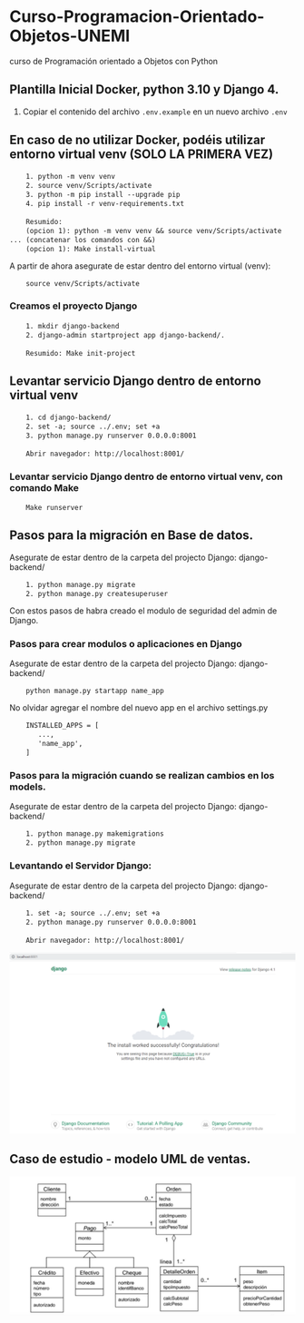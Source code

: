 # Curso-Programacion-Orientado-Objetos-UNEMI
curso de Programación orientado a Objetos con Python

## Plantilla Inicial Docker, python 3.10 y Django 4.

1. Copiar el contenido del archivo `.env.example` en un nuevo archivo `.env`

## En caso de no utilizar Docker, podéis utilizar entorno virtual venv (SOLO LA PRIMERA VEZ)

        1. python -m venv venv
        2. source venv/Scripts/activate
        3. python -m pip install --upgrade pip
        4. pip install -r venv-requirements.txt

        Resumido:
        (opcion 1): python -m venv venv && source venv/Scripts/activate ... (concatenar los comandos con &&)
        (opcion 1): Make install-virtual

A partir de ahora asegurate de estar dentro del entorno virtual (venv):

        source venv/Scripts/activate

### Creamos el proyecto Django

        1. mkdir django-backend
        2. django-admin startproject app django-backend/.

        Resumido: Make init-project

## Levantar servicio Django dentro de entorno virtual venv
        1. cd django-backend/
        2. set -a; source ../.env; set +a
        3. python manage.py runserver 0.0.0.0:8001

        Abrir navegador: http://localhost:8001/

### Levantar servicio Django dentro de entorno virtual venv, con comando Make

        Make runserver

## Pasos para la migración en Base de datos.
Asegurate de estar dentro de la carpeta del projecto Django: django-backend/

        1. python manage.py migrate
        2. python manage.py createsuperuser

Con estos pasos de habra creado el modulo de seguridad del admin de Django.

### Pasos para crear modulos o aplicaciones en Django
Asegurate de estar dentro de la carpeta del projecto Django: django-backend/

        python manage.py startapp name_app

No olvidar agregar el nombre del nuevo app en el archivo settings.py

        INSTALLED_APPS = [
           ...,
           'name_app',
        ]

### Pasos para la migración cuando se realizan cambios en los models.
Asegurate de estar dentro de la carpeta del projecto Django: django-backend/

        1. python manage.py makemigrations
        2. python manage.py migrate

### Levantando el Servidor Django:
Asegurate de estar dentro de la carpeta del projecto Django: django-backend/

        1. set -a; source ../.env; set +a
        2. python manage.py runserver 0.0.0.0:8001

        Abrir navegador: http://localhost:8001/

![Optional Text](./capturas/run-server-django.PNG)


## Caso de estudio - modelo UML de ventas.

![Optional Text](./capturas/ventas-uml.PNG)
